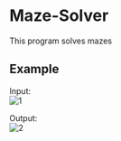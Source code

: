 # Maze-Solver
This program solves mazes  
  
## Example
  
Input:  
<img src="https://i.ibb.co/w4NRdqz/1.png" alt="1" border="0">
  
Output:  
<img src="https://i.ibb.co/mB4kWkB/2.png" alt="2" border="0">
